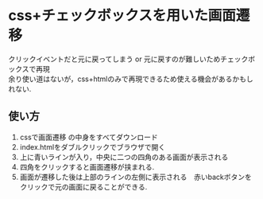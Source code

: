 # css+チェックボックスを用いた画面遷移
クリックイベントだと元に戻ってしまう or 元に戻すのが難しいためチェックボックスで再現  
余り使い道はないが，css+htmlのみで再現できるため使える機会があるかもしれない.


## 使い方
1. cssで画面遷移 の中身をすべてダウンロード
2. index.htmlをダブルクリックでブラウザで開く
3. 上に青いラインが入り，中央に二つの四角のある画面が表示される
4. 四角をクリックすると画面遷移が挟まれる.
5. 画面が遷移した後は上部のラインの左側に表示される　赤いbackボタンをクリックで元の画面に戻ることができる.
